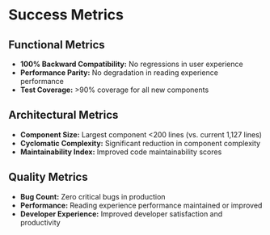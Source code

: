 # Success Metrics

## Functional Metrics

- **100% Backward Compatibility:** No regressions in user experience
- **Performance Parity:** No degradation in reading experience performance
- **Test Coverage:** >90% coverage for all new components

## Architectural Metrics

- **Component Size:** Largest component <200 lines (vs. current 1,127 lines)
- **Cyclomatic Complexity:** Significant reduction in component complexity
- **Maintainability Index:** Improved code maintainability scores

## Quality Metrics

- **Bug Count:** Zero critical bugs in production
- **Performance:** Reading experience performance maintained or improved
- **Developer Experience:** Improved developer satisfaction and productivity
